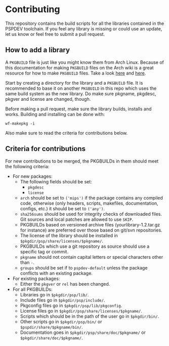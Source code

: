 # Contributing

This repository contains the build scripts for all the libraries contained in the PSPDEV toolchain. If you feel any library is missing or could use an update, let us know or feel free to submit a pull request.

## How to add a library

A ``PKGBUILD`` file is just like you might know them from Arch Linux. Because of this documentation for making ``PKGBUILD`` files on the Arch wiki is a great resource for how to make ``PKGBUILD`` files. Take a look [here](https://wiki.archlinux.org/title/Creating_packages) and [here](https://wiki.archlinux.org/title/PKGBUILD).

Start by creating a directory for the library and a ``PKGBUILD`` file. It is recommended to base it on another ``PKGBUILD`` in this repo which uses the same build system as the new library. Do make sure pkgname, pkgdesc, pkgver and license are changed, though.

Before making a pull request, make sure the library builds, installs and works. Building and installing can be done with:

```
wf-makepkg -i
```

Also make sure to read the criteria for contributions below.

## Criteria for contributions

For new contributions to be merged, the PKGBUILDs in them should meet the following criteria:

- For new packages:
  - The following fields should be set:
    - ``pkgdesc``
    - ``license``
  - ``arch`` should be set to ``('mips')`` if the package contains any compiled code, otherwise (only headers, scripts, makefiles, documentation, configs, etc.) it should be set to ``('any')``.
  - ``sha256sums`` should be used for integrity checks of downloaded files. Git sources and local patches are allowed to use ``SKIP``.
  - PKGBUILDs based on versioned archive files (yourlibrary-1.2.tar.gz for instance) are preferred over those based on git/svn repositories.
  - The license of the library should be installed in ``$pkgdir/psp/share/licenses/$pkgname/``.
  - PKGBUILDs which use a git repository as source should use a specific tag or commit.
  - ``pkgname`` should not contain capital letters or special characters other than ``-``.
  - ``groups`` should be set if to ``pspdev-default`` unless the package conflicts with an existing package.
- For existing packages:
  - Either the ``pkgver`` or ``rel`` has been changed.
- For all PKGBUILDs:
  - Libraries go in ``$pkgdir/psp/lib/``.
  - Include files go in ``$pkgdir/psp/include/``.
  - Pkgconfig files go in ``$pkgdir/psp/lib/pkgconfig``.
  - License files go in ``$pkgdir/psp/share/licenses/$pkgname/``.
  - Scripts which should be in the path of the user go in ``$pkgdir/bin/``.
  - Other scripts go in ``$pkgdir/psp/bin/`` or ``$pspdir/share/$pkgname/bin/``.
  - Documentation goes in ``$pkgdir/psp/share/doc/$pkgname/`` or ``$pkgdir/share/doc/$pkgname/``.
